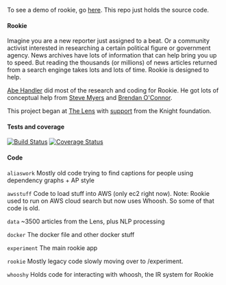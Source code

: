 To see a demo of rookie, go [here](http://54.191.10.239/ "here"). This repo just holds the source code.

#### Rookie

Imagine you are a new reporter just assigned to a beat. Or a community activist interested in researching a certain political figure or government agency. News archives have lots of information that can help bring you up to speed. But reading the thousands (or millions) of news articles returned from a search enginge takes lots and lots of time. Rookie is designed to help. 

[Abe Handler](https://www.abehandler.com "Abe Handler") did most of the research and coding for Rookie. He got lots of conceptual help from [Steve Myers](https://twitter.com/myersnews "Steve Myers") and [Brendan O'Connor](http://brenocon.com "Brendan O'Connor").

This project began at [The Lens](http://www.thelensnola.org "The Lens") with [support](http://www.knightfoundation.org/grants/201550791/ "support") from the Knight foundation.

#### Tests and coverage

[![Build Status](https://travis-ci.org/AbeHandler/rookie.svg?branch=master)](https://travis-ci.org/AbeHandler/rookie) [![Coverage Status](https://coveralls.io/repos/AbeHandler/rookie/badge.svg?branch=master&service=github)](https://coveralls.io/github/AbeHandler/rookie?branch=master)


#### Code

`aliaswork` Mostly old code trying to find captions for people using dependency graphs + AP style

`awsstuff` Code to load stuff into AWS (only ec2 right now). Note: Rookie used to run on AWS cloud search but now uses Whoosh. So some of that code is old.

`data` ~3500 articles from the Lens, plus NLP processing

`docker` The docker file and other docker stuff

`experiment` The main rookie app

`rookie` Mostly legacy code slowly moving over to /experiment.

`whooshy` Holds code for interacting with whoosh, the IR system for Rookie
